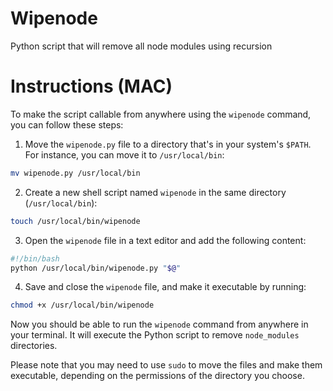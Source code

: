 
# Wipenode
Python script that will remove all node modules using recursion

# Instructions (MAC)

 To make the script callable from anywhere using the `wipenode` command, you can follow these steps:

1. Move the `wipenode.py` file to a directory that's in your system's `$PATH`. For instance, you can move it to `/usr/local/bin`:

```bash
mv wipenode.py /usr/local/bin
```

2. Create a new shell script named `wipenode` in the same directory (`/usr/local/bin`):

```bash
touch /usr/local/bin/wipenode
```

3. Open the `wipenode` file in a text editor and add the following content:


```bash
#!/bin/bash
python /usr/local/bin/wipenode.py "$@"
```

4. Save and close the `wipenode` file, and make it executable by running:

```bash
chmod +x /usr/local/bin/wipenode
```

Now you should be able to run the `wipenode` command from anywhere in your terminal. It will execute the Python script to remove `node_modules` directories.

Please note that you may need to use `sudo` to move the files and make them executable, depending on the permissions of the directory you choose.
